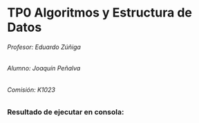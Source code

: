 # TP0 Algoritmos y Estructura de Datos

###### Profesor: Eduardo Zúñiga

###### Alumno: Joaquín Peñalva

###### Comisión: K1023


### Resultado de ejecutar en consola:

